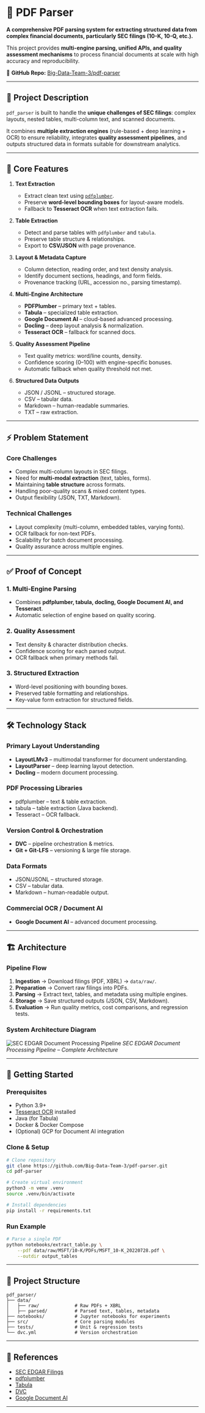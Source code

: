 # 📄 PDF Parser

**A comprehensive PDF parsing system for extracting structured data from complex financial documents, particularly SEC filings (10-K, 10-Q, etc.).**

This project provides **multi-engine parsing, unified APIs, and quality assessment mechanisms** to process financial documents at scale with high accuracy and reproducibility.

🔗 **GitHub Repo:** [Big-Data-Team-3/pdf-parser](https://github.com/Big-Data-Team-3/pdf-parser.git)

---

## 🌟 Project Description

`pdf_parser` is built to handle the **unique challenges of SEC filings**: complex layouts, nested tables, multi-column text, and scanned documents.

It combines **multiple extraction engines** (rule-based + deep learning + OCR) to ensure reliability, integrates **quality assessment pipelines**, and outputs structured data in formats suitable for downstream analytics.

---

## 🧩 Core Features

1. **Text Extraction**

   * Extract clean text using [`pdfplumber`](https://github.com/jsvine/pdfplumber).
   * Preserve **word-level bounding boxes** for layout-aware models.
   * Fallback to **Tesseract OCR** when text extraction fails.

2. **Table Extraction**

   * Detect and parse tables with `pdfplumber` and `tabula`.
   * Preserve table structure & relationships.
   * Export to **CSV/JSON** with page provenance.

3. **Layout & Metadata Capture**

   * Column detection, reading order, and text density analysis.
   * Identify document sections, headings, and form fields.
   * Provenance tracking (URL, accession no., parsing timestamp).

4. **Multi-Engine Architecture**

   * **PDFPlumber** – primary text + tables.
   * **Tabula** – specialized table extraction.
   * **Google Document AI** – cloud-based advanced processing.
   * **Docling** – deep layout analysis & normalization.
   * **Tesseract OCR** – fallback for scanned docs.

5. **Quality Assessment Pipeline**

   * Text quality metrics: word/line counts, density.
   * Confidence scoring (0–100) with engine-specific bonuses.
   * Automatic fallback when quality threshold not met.

6. **Structured Data Outputs**

   * JSON / JSONL – structured storage.
   * CSV – tabular data.
   * Markdown – human-readable summaries.
   * TXT – raw extraction.

---

## ⚡ Problem Statement

### **Core Challenges**

* Complex multi-column layouts in SEC filings.
* Need for **multi-modal extraction** (text, tables, forms).
* Maintaining **table structure** across formats.
* Handling poor-quality scans & mixed content types.
* Output flexibility (JSON, TXT, Markdown).

### **Technical Challenges**

* Layout complexity (multi-column, embedded tables, varying fonts).
* OCR fallback for non-text PDFs.
* Scalability for batch document processing.
* Quality assurance across multiple engines.

---

## ✅ Proof of Concept

### 1. Multi-Engine Parsing

* Combines **pdfplumber, tabula, docling, Google Document AI, and Tesseract**.
* Automatic selection of engine based on quality scoring.

### 2. Quality Assessment

* Text density & character distribution checks.
* Confidence scoring for each parsed output.
* OCR fallback when primary methods fail.

### 3. Structured Extraction

* Word-level positioning with bounding boxes.
* Preserved table formatting and relationships.
* Key-value form extraction for structured fields.

---

## 🛠️ Technology Stack

### **Primary Layout Understanding**

* **LayoutLMv3** – multimodal transformer for document understanding.
* **LayoutParser** – deep learning layout detection.
* **Docling** – modern document processing.

### **PDF Processing Libraries**

* pdfplumber – text & table extraction.
* tabula – table extraction (Java backend).
* Tesseract – OCR fallback.

### **Version Control & Orchestration**

* **DVC** – pipeline orchestration & metrics.
* **Git + Git-LFS** – versioning & large file storage.

### **Data Formats**

* JSON/JSONL – structured storage.
* CSV – tabular data.
* Markdown – human-readable output.

### **Commercial OCR / Document AI**

* **Google Document AI** – advanced document processing.

---

## 🏗️ Architecture

### **Pipeline Flow**

1. **Ingestion** → Download filings (PDF, XBRL) → `data/raw/`.
2. **Preparation** → Convert raw filings into PDFs.
3. **Parsing** → Extract text, tables, and metadata using multiple engines.
4. **Storage** → Save structured outputs (JSON, CSV, Markdown).
5. **Evaluation** → Run quality metrics, cost comparisons, and regression tests.

### **System Architecture Diagram**

![SEC EDGAR Document Processing Pipeline](./data/sec_edgar_final_clean.png)
*SEC EDGAR Document Processing Pipeline – Complete Architecture*

---

## 🚀 Getting Started

### **Prerequisites**

* Python 3.9+
* [Tesseract OCR](https://tesseract-ocr.github.io/) installed
* Java (for Tabula)
* Docker & Docker Compose
* (Optional) GCP for Document AI integration

### **Clone & Setup**

```bash
# Clone repository
git clone https://github.com/Big-Data-Team-3/pdf-parser.git
cd pdf-parser

# Create virtual environment
python3 -m venv .venv
source .venv/bin/activate

# Install dependencies
pip install -r requirements.txt
```

### **Run Example**

```bash
# Parse a single PDF
python notebooks/extract_table.py \
    --pdf data/raw/MSFT/10-K/PDFs/MSFT_10-K_20220728.pdf \
    --outdir output_tables
```

---

## 📂 Project Structure

```
pdf_parser/
├── data/
│   ├── raw/             # Raw PDFs + XBRL
│   ├── parsed/          # Parsed text, tables, metadata
├── notebooks/           # Jupyter notebooks for experiments
├── src/                 # Core parsing modules
├── tests/               # Unit & regression tests
└── dvc.yml              # Version orchestration
```

---

## 🔗 References

* [SEC EDGAR Filings](https://www.sec.gov/edgar.shtml)
* [pdfplumber](https://github.com/jsvine/pdfplumber)
* [Tabula](https://tabula.technology/)
* [DVC](https://dvc.org/)
* [Google Document AI](https://cloud.google.com/document-ai)

---


